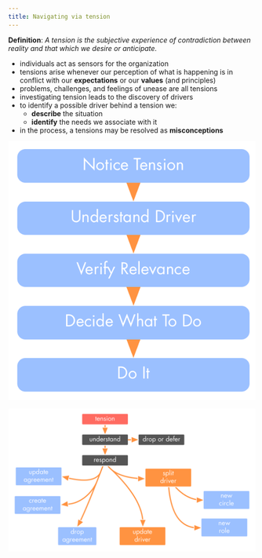 ```yaml
---
title: Navigating via tension
---
```


**Definition**:  _A tension is the subjective experience of contradiction between reality and that which we desire or anticipate._

* individuals act as sensors for the organization
* tensions arise whenever our perception of what is happening is in conflict with our **expectations** or our **values** (and principles)
* problems, challenges, and feelings of unease are all tensions
* investigating tension leads to the discovery of drivers
* to identify a possible driver behind a tension we:
    * **describe** the situation
    * **identify** the needs we associate with it 
* in the process, a tensions may be resolved as **misconceptions**

![](img/tension-driver-domain/navigate-condensed.png)

![](img/tension-driver-domain/navigate-via-tensions-alt.png)

